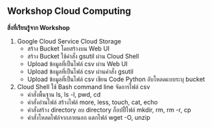 ## Workshop Cloud Computing 

**สิ่งที่เรียนรู้จาก Workshop**

1. Google Cloud Service Cloud Storage
    - สร้าง Bucket โดยสร้างบน Web UI
    - สร้าง Bucket ใช้คำสั่ง gsutil ผ่าน Cloud Shell
    - Upload ข้อมูลที่เป็นไฟล์ csv ผ่าน Web UI
    - Upload ข้อมูลที่เป็นไฟล์ csv ผ่านคำสั่ง gsutil
    - Upload ข้อมูลที่เป็นไฟล์ csv เขียน Code Python อับโหลดแบบระบุ bucket
2. Cloud Shell ใช้ Bash command line จัดการไฟล์ csv 
    - คำสั่งพื้นฐาน ls, ls -l, pwd, cd 
    - คำสั่งอ่านไฟล์ สร้างไฟล์ more, less, touch, cat, echo 
    - คำสั่งสร้าง directory ลบ directory ก็อปปี้ไฟล์ mkdir, rm, rm -r, cp
    - คำสั่งโหลดไฟล์จากภายนอก แตกไฟล์ wget -O, unzip 